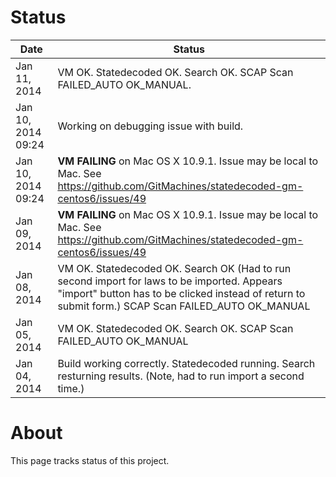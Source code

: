 # Status

| Date         | Status |
|--------------|-------------|
| Jan 11, 2014 | VM OK. Statedecoded OK. Search OK. SCAP Scan FAILED_AUTO OK_MANUAL.  |
| Jan 10, 2014 09:24 | Working on debugging issue with build. |
| Jan 10, 2014 09:24 | **VM FAILING** on Mac OS X 10.9.1. Issue may be local to Mac. See https://github.com/GitMachines/statedecoded-gm-centos6/issues/49 |
| Jan 09, 2014 | **VM FAILING** on Mac OS X 10.9.1. Issue may be local to Mac. See https://github.com/GitMachines/statedecoded-gm-centos6/issues/49 |
| Jan 08, 2014 | VM OK. Statedecoded OK. Search OK (Had to run second import for laws to be imported. Appears "import" button has to be clicked instead of return to submit form.) SCAP Scan FAILED_AUTO OK_MANUAL |
| Jan 05, 2014 | VM OK. Statedecoded OK. Search OK. SCAP Scan FAILED_AUTO OK_MANUAL |
| Jan 04, 2014 | Build working correctly. Statedecoded running. Search resturning results. (Note, had to run import a second time.)|

# About

This page tracks status of this project.
